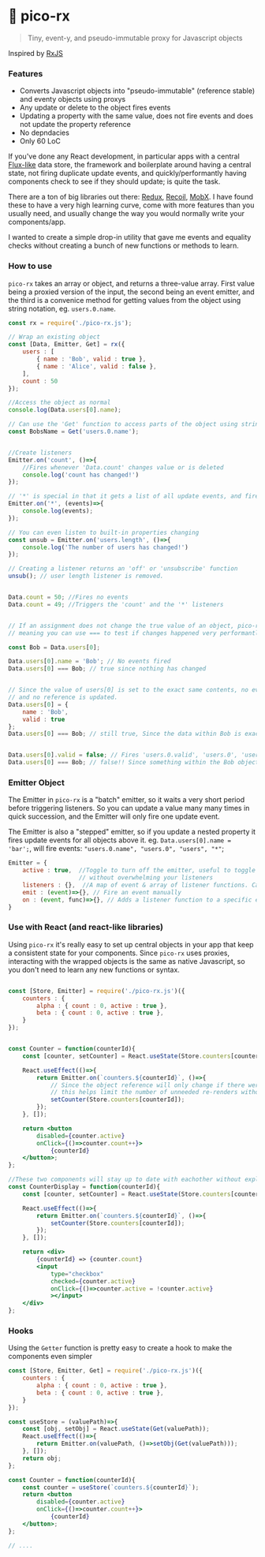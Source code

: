 # 🔄 pico-rx

> Tiny, event-y, and pseudo-immutable proxy for Javascript objects

Inspired by [RxJS](https://rxjs.dev/)


### Features
- Converts Javascript objects into "pseudo-immutable" (reference stable) and eventy objects using proxys
- Any update or delete to the object fires events
- Updating a property with the same value, does not fire events and does not update the property reference
- No depndacies
- Only 60 LoC


If you've done any React development, in particular apps with a central [Flux-like](https://www.javatpoint.com/react-flux-concept) data store, the framework and boilerplate around having a central state, not firing duplicate update events, and quickly/performantly having components check to see if they should update; is quite the task.

There are a ton of big libraries out there: [Redux](https://redux.js.org/), [Recoil](https://recoiljs.org/), [MobX](https://mobx.js.org/README.html). I have found these to have a very high learning curve, come with more features than you usually need, and usually change the way you would normally write your components/app.

I wanted to create a simple drop-in utility that gave me events and equality checks without creating a bunch of new functions or methods to learn.


### How to use

`pico-rx` takes an array or object, and returns a three-value array. First value being a proxied version of the input, the second being an event emitter, and the third is a convenice method for getting values from the object using string notation, eg. `users.0.name`.

```js
const rx = require('./pico-rx.js');

// Wrap an existing object
const [Data, Emitter, Get] = rx({
	users : [
		{ name : 'Bob', valid : true },
		{ name : 'Alice', valid : false },
	],
	count : 50
});

//Access the object as normal
console.log(Data.users[0].name);

// Can use the 'Get' function to access parts of the object using string notation
const BobsName = Get('users.0.name');


//Create listeners
Emitter.on('count', ()=>{
	//Fires whenever 'Data.count' changes value or is deleted
	console.log('count has changed!')
});

// '*' is special in that it gets a list of all update events, and fires whenever anything changes
Emitter.on('*', (events)=>{
	console.log(events);
});

// You can even listen to built-in properties changing
const unsub = Emitter.on('users.length', ()=>{
	console.log('The number of users has changed!')
});

// Creating a listener returns an 'off' or 'unsubscribe' function
unsub(); // user length listener is removed.


Data.count = 50; //Fires no events
Data.count = 49; //Triggers the 'count' and the '*' listeners


// If an assignment does not change the true value of an object, pico-rx will not update it's reference,
// meaning you can use === to test if changes happened very performantly and intutively

const Bob = Data.users[0];

Data.users[0].name = 'Bob'; // No events fired
Data.users[0] === Bob; // true since nothing has changed


// Since the value of users[0] is set to the exact same contents, no event is fired
// and no reference is updated.
Data.users[0] = {
	name : 'Bob',
	valid : true
};
Data.users[0] === Bob; // still true, Since the data within Bob is exactly the same


Data.users[0].valid = false; // Fires 'users.0.valid', 'users.0', 'users', and '*' events;
Data.users[0] === Bob; // false!! Since something within the Bob object has changed.
```



### Emitter Object

The Emitter in `pico-rx` is a "batch" emitter, so it waits a very short period before triggering listeners. So you can update a value many many times in quick succession, and the Emitter will only fire one update event.

The Emitter is also a "stepped" emitter, so if you update a nested property it fires update events for all objects above it. eg. `Data.users[0].name = 'bar';`, will fire events: `"users.0.name", "users.0", "users", "*"`;

```js
Emitter = {
	active : true,  //Toggle to turn off the emitter, useful to toggle for big updates
					// without overwhelming your listeners
	listeners : {},  //A map of event & array of listener functions. Can edit directly.
	emit : (event)=>{}, // Fire an event manually
	on : (event, func)=>{}, // Adds a listener function to a specific event. Returns an 'off' function.
}
```


### Use with React (and react-like libraries)

Using `pico-rx` it's really easy to set up central objects in your app that keep a consistent state for your components. Since `pico-rx` uses proxies, interacting with the wrapped objects is the same as native Javascript, so you don't need to learn any new functions or syntax.


```jsx

const [Store, Emitter] = require('./pico-rx.js')({
	counters : {
		alpha : { count : 0, active : true },
		beta : { count : 0, active : true },
	}
});


const Counter = function(counterId){
	const [counter, setCounter] = React.useState(Store.counters[counterId]);

	React.useEffect(()=>{
		return Emitter.on(`counters.${counterId}`, ()=>{
			// Since the object reference will only change if there were actual changes
			// this helps limit the number of unneeded re-renders without in component checks
			setCounter(Store.counters[counterId]);
		});
	}, []);

	return <button
		disabled={counter.active}
		onClick={()=>counter.count++}>
			{counterId}
	</button>;
};

//These two components will stay up to date with eachother without explicitly linking them.
const CounterDisplay = function(counterId){
	const [counter, setCounter] = React.useState(Store.counters[counterId]);

	React.useEffect(()=>{
		return Emitter.on(`counters.${counterId}`, ()=>{
			setCounter(Store.counters[counterId]);
		});
	}, []);

	return <div>
		{counterId} => {counter.count}
		<input
			type="checkbox"
			checked={counter.active}
			onClick={()=>counter.active = !counter.active}
			></input>
	</div>
};
```

### Hooks

Using the `Getter` function is pretty easy to create a hook to make the components even simpler

```jsx
const [Store, Emitter, Get] = require('./pico-rx.js')({
	counters : {
		alpha : { count : 0, active : true },
		beta : { count : 0, active : true },
	}
});

const useStore = (valuePath)=>{
	const [obj, setObj] = React.useState(Get(valuePath));
	React.useEffect(()=>{
		return Emitter.on(valuePath, ()=>setObj(Get(valuePath)));
	}, []);
	return obj;
};

const Counter = function(counterId){
	const counter = useStore(`counters.${counterId}`);
	return <button
		disabled={counter.active}
		onClick={()=>counter.count++}>
			{counterId}
	</button>;
};

// ....

```


